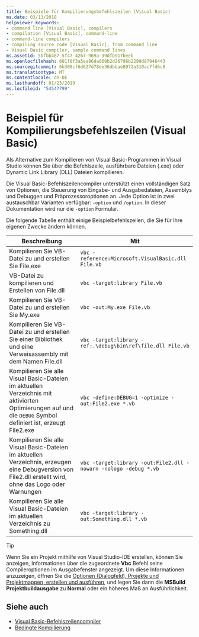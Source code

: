 ```yaml
---
title: Beispiele für Kompilierungsbefehlszeilen (Visual Basic)
ms.date: 03/13/2018
helpviewer_keywords:
- command line [Visual Basic], compilers
- compilation [Visual Basic], command-line
- command-line compilers
- compiling source code [Visual Basic], from command line
- Visual Basic compiler, sample command lines
ms.assetid: 5bfbb487-5f47-4267-969a-39dfb917beeb
ms.openlocfilehash: 601f8f3a5ea86da060b2d26796b2299d87946443
ms.sourcegitcommit: 6b308cf6d627d78ee36dbbae8972a310ac7fd6c8
ms.translationtype: MT
ms.contentlocale: de-DE
ms.lasthandoff: 01/23/2019
ms.locfileid: "54547799"
---
```

# <a name="sample-compilation-command-lines-visual-basic"></a>Beispiel für Kompilierungsbefehlszeilen (Visual Basic)
Als Alternative zum Kompilieren von Visual Basic-Programmen in Visual Studio können Sie über die Befehlszeile, ausführbare Dateien (.exe) oder Dynamic Link Library (DLL) Dateien kompilieren.  
  
 Die Visual Basic-Befehlszeilencompiler unterstützt einen vollständigen Satz von Optionen, die Steuerung von Eingabe- und Ausgabedateien, Assemblys und Debuggen und Präprozessoroptionen an. Jede Option ist in zwei austauschbar Varianten verfügbar: `-option` und `/option`. In dieser Dokumentation wird nur die `-option` Formular.  
  
 Die folgende Tabelle enthält einige Beispielbefehlszeilen, die Sie für Ihre eigenen Zwecke ändern können.  
  
|Beschreibung|Mit|  
|--------|---------|  
|Kompilieren Sie VB-Datei zu und erstellen Sie File.exe|`vbc -reference:Microsoft.VisualBasic.dll File.vb`|  
|VB-Datei zu kompilieren und Erstellen von File.dll|`vbc -target:library File.vb`|  
|Kompilieren Sie VB-Datei zu und erstellen Sie My.exe|`vbc -out:My.exe File.vb`|  
|Kompilieren Sie VB-Datei zu und erstellen Sie einer Bibliothek und eine Verweisassembly mit dem Namen File.dll|`vbc -target:library -ref:.\debug\bin\ref\file.dll File.vb`|
|Kompilieren Sie alle Visual Basic-Dateien im aktuellen Verzeichnis mit aktivierten Optimierungen auf und die `DEBUG` Symbol definiert ist, erzeugt File2.exe|`vbc -define:DEBUG=1 -optimize -out:File2.exe *.vb`|  
|Kompilieren Sie alle Visual Basic-Dateien im aktuellen Verzeichnis, erzeugen eine Debugversion von File2.dll erstellt wird, ohne das Logo oder Warnungen|`vbc -target:library -out:File2.dll -nowarn -nologo -debug *.vb`|  
|Kompilieren Sie alle Visual Basic-Dateien im aktuellen Verzeichnis zu Something.dll|`vbc -target:library -out:Something.dll *.vb`|  
  
> [!TIP]
>  Wenn Sie ein Projekt mithilfe von Visual Studio-IDE erstellen, können Sie anzeigen, Informationen über die zugeordnete **Vbc** Befehl seine Compileroptionen im Ausgabefenster angezeigt. Um diese Informationen anzuzeigen, öffnen Sie die [Optionen (Dialogfeld), Projekte und Projektmappen, erstellen und ausführen](/visualstudio/ide/reference/options-dialog-box-projects-and-solutions-build-and-run), und legen Sie dann die **MSBuild Projektbuildausgabe** zu **Normal** oder ein höheres Maß an Ausführlichkeit.   
  
## <a name="see-also"></a>Siehe auch
- [Visual Basic-Befehlszeilencompiler](../../../visual-basic/reference/command-line-compiler/index.md)
- [Bedingte Kompilierung](../../../visual-basic/programming-guide/program-structure/conditional-compilation.md)
